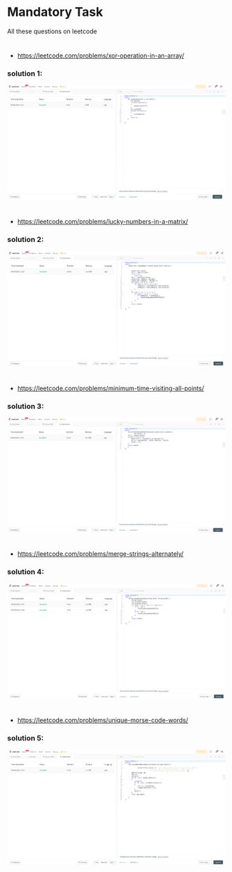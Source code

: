 # Mandatory Task
All these questions on leetcode
#

* https://leetcode.com/problems/xor-operation-in-an-array/
### solution 1:
![](1.png)
#

* https://leetcode.com/problems/lucky-numbers-in-a-matrix/
### solution 2:
![](2.png)
#

* https://leetcode.com/problems/minimum-time-visiting-all-points/
### solution 3:
![](3.png)
#

* https://leetcode.com/problems/merge-strings-alternately/
### solution 4:
![](4.png)
#

* https://leetcode.com/problems/unique-morse-code-words/
### solution 5:
![](5.png)
#
